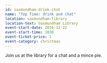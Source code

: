 ```yaml
---
id: saxmundham-drink-chat
name: "Top Time: drink and chat"
location: saxmundham-library
location-text: Saxmundham Library
event-start-date: 2016-12-22
event-start-time: 1030
event-ticket-price: 1
event-category: christmas
---
```


Join us at the library for a chat and a mince pie.

